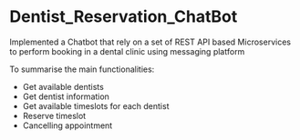 # Dentist_Reservation_ChatBot

Implemented a Chatbot that rely on a set of REST API based Microservices to perform booking in a dental clinic using  messaging platform

To summarise the main functionalities:
- Get available dentists
- Get dentist information
- Get available timeslots for each dentist
- Reserve timeslot
- Cancelling appointment
